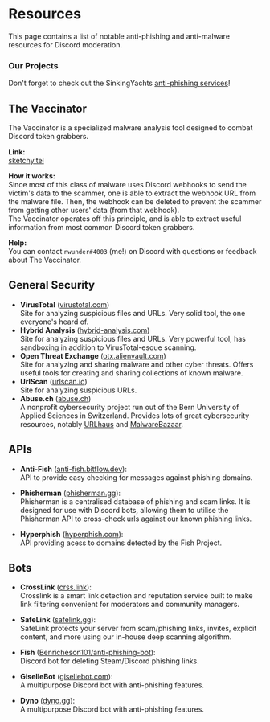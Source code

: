 # Resources

This page contains a list of notable anti-phishing and anti-malware resources for Discord moderation.


### Our Projects

Don't forget to check out the SinkingYachts [anti-phishing services](/projects)!


## The Vaccinator

The Vaccinator is a specialized malware analysis tool designed to combat Discord token grabbers.

**Link:** <br>
[sketchy.tel](https://sketchy.tel/)

**How it works:** <br>
Since most of this class of malware uses Discord webhooks to send the victim's data to the scammer, one is able to extract the webhook URL from the malware file. Then, the webhook can be deleted to prevent the scammer from getting other users' data (from that webhook). <br>
The Vaccinator operates off this principle, and is able to extract useful information from most common Discord token grabbers.

**Help:** <br>
You can contact `nwunder#4003` (me!) on Discord with questions or feedback about The Vaccinator.


## General Security

- **VirusTotal** ([virustotal.com](https://virustotal.com)) <br>
  Site for analyzing suspicious files and URLs. Very solid tool, the one everyone's heard of.
- **Hybrid Analysis** ([hybrid-analysis.com](https://www.hybrid-analysis.com)) <br>
  Site for analyzing suspicious files and URLs. Very powerful tool, has sandboxing in addition to VirusTotal-esque scanning.
- **Open Threat Exchange** ([otx.alienvault.com](https://otx.alienvault.com)) <br>
  Site for analyzing and sharing malware and other cyber threats. Offers useful tools for creating and sharing collections of known malware.
- **UrlScan** ([urlscan.io](https://urlscan.io)) <br>
  Site for analyzing suspicious URLs.
- **Abuse.ch** ([abuse.ch](https://abuse.ch)) <br>
  A nonprofit cybersecurity project run out of the Bern University of Applied Sciences in Switzerland.
  Provides lots of great cybersecurity resources, notably [URLhaus](https://urlhaus.abuse.ch) and [MalwareBazaar](https://bazaar.abuse.ch).


## APIs

- **Anti-Fish** ([anti-fish.bitflow.dev](https://anti-fish.bitflow.dev)): <br>
  API to provide easy checking for messages against phishing domains.

- **Phisherman** ([phisherman.gg](https://phisherman.gg)): <br>
  Phisherman is a centralised database of phishing and scam links. It is designed for use with Discord bots, allowing them to utilise the Phisherman API to cross-check urls against our known phishing links.

- **Hyperphish** ([hyperphish.com](https://api.hyperphish.com/docs)): <br>
  API providing acess to domains detected by the Fish Project.


## Bots

- **CrossLink** ([crss.link](https://crss.link)): <br>
  Crosslink is a smart link detection and reputation service built to make link filtering convenient for moderators and community managers.

- **SafeLink** ([safelink.gg](https://safelink.gg/)): <br>
  SafeLink protects your server from scam/phishing links, invites, explicit content, and more using our in-house deep scanning algorithm.

- **Fish** ([Benricheson101/anti-phishing-bot](https://github.com/Benricheson101/anti-phishing-bot/)): <br>
  Discord bot for deleting Steam/Discord phishing links.

- **GiselleBot** ([gisellebot.com](https://gisellebot.com/)): <br>
  A multipurpose Discord bot with anti-phishing features.

- **Dyno** ([dyno.gg](https://dyno.gg/bot)): <br>
  A multipurpose Discord bot with anti-phishing features.
